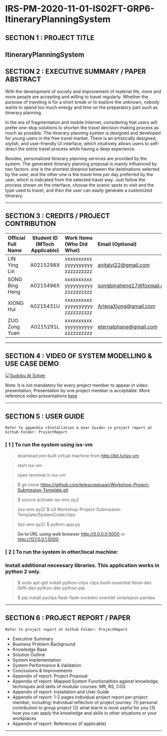 # IRS-PM-2020-11-01-IS02FT-GRP6-ItineraryPlanningSystem
## SECTION 1 : PROJECT TITLE
## ItineraryPlanningSystem

## SECTION 2 : EXECUTIVE SUMMARY / PAPER ABSTRACT
With the development of society and improvement of material life, more and more people are accepting and willing to travel regularly. Whether the purpose of traveling is for a short break or to explore the unknown, nobody wants to spend too much energy and time on the preparatory part such as itinerary planning.  

In the era of fragmentation and mobile Internet, considering that users will prefer one-stop solutions to shorten the travel decision-making process as much as possible. The itinerary planning system is designed and developed for young users in the free travel market. There is an artistically designed, stylish, and user-friendly UI interface, which intuitively allows users to self-direct the entire travel process while having a deep experience.  

Besides, personalized itinerary planning services are provided by the system. The generated itinerary planning proposal is mainly influenced by two factors: one is the shortest distance between the destinations selected by the user, and the other one is the travel time per day preferred by the user, which is indicated from the selected travel way. Just follow the process shown on the interface, choose the scenic spots to visit and the type used to travel, and then the user can easily generate a customized itinerary. 

---

## SECTION 3 : CREDITS / PROJECT CONTRIBUTION

| Official Full Name  | Student ID (MTech Applicable)  | Work Items (Who Did What) | Email (Optional) |
| :------------ |:---------------:| :-----| :-----|
| LIN Ying Lin | A0215298X | xxxxxxxxxx yyyyyyyyyy zzzzzzzzzz| anitalyl22@gmail.com |
| SONG Bing Heng | A0215496X | xxxxxxxxxx yyyyyyyyyy zzzzzzzzzz| songbingheng17@foxmail.com |
| XIONG Hui | A0215431U | xxxxxxxxxx yyyyyyyyyy zzzzzzzzzz| ArlenaXiong@gmail.com |
| ZUO Zong Yuan | A0215291L | xxxxxxxxxx yyyyyyyyyy zzzzzzzzzz| eternalphane@gmail.com |

---

## SECTION 4 : VIDEO OF SYSTEM MODELLING & USE CASE DEMO

[![Sudoku AI Solver](http://img.youtube.com/vi/-AiYLUjP6o8/0.jpg)](https://youtu.be/-AiYLUjP6o8 "Sudoku AI Solver")

Note: It is not mandatory for every project member to appear in video presentation; Presentation by one project member is acceptable. 
More reference video presentations [here](https://telescopeuser.wordpress.com/2018/03/31/master-of-technology-solution-know-how-video-index-2/ "video presentations")

---

## SECTION 5 : USER GUIDE

`Refer to appendix <Installation & User Guide> in project report at Github Folder: ProjectReport`

### [ 1 ] To run the system using iss-vm

> download pre-built virtual machine from http://bit.ly/iss-vm

> start iss-vm

> open terminal in iss-vm

> $ git clone https://github.com/telescopeuser/Workshop-Project-Submission-Template.git

> $ source activate iss-env-py2

> (iss-env-py2) $ cd Workshop-Project-Submission-Template/SystemCode/clips

> (iss-env-py2) $ python app.py

> **Go to URL using web browser** http://0.0.0.0:5000 or http://127.0.0.1:5000

### [ 2 ] To run the system in other/local machine:
### Install additional necessary libraries. This application works in python 2 only.

> $ sudo apt-get install python-clips clips build-essential libssl-dev libffi-dev python-dev python-pip

> $ pip install pyclips flask flask-socketio eventlet simplejson pandas

---
## SECTION 6 : PROJECT REPORT / PAPER

`Refer to project report at Github Folder: ProjectReport`

- Executive Summary
- Business Problem Background
- Knowledge Base
- Solution Outline
- System Implementation
- System Performance & Validation
- Conclusions & Improvements
- Appendix of report: Project Proposal
- Appendix of report: Mapped System Functionalities against knowledge, techniques and skills of modular courses: MR, RS, CGS
- Appendix of report: Installation and User Guide
- Appendix of report: 1-2 pages individual project report per project member, including: Individual reflection of project journey: (1) personal contribution to group project (2) what learnt is most useful for you (3) how you can apply the knowledge and skills in other situations or your workplaces
- Appendix of report: References (if applicable)

---
